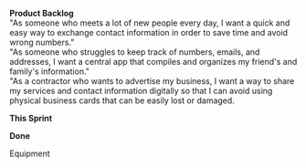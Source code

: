 **Product Backlog** \
"As someone who meets a lot of new people every day, I want a quick and easy way to exchange contact information in order to save time and avoid wrong numbers." \
"As someone who struggles to keep track of numbers, emails, and addresses, I want a central app that compiles and organizes my friend's and family's information." \
"As a contractor who wants to advertise my business, I want a way to share my services and contact information digitally so that I can avoid using physical business cards that can be easily lost or damaged.

**This Sprint**


**Done**

Equipment